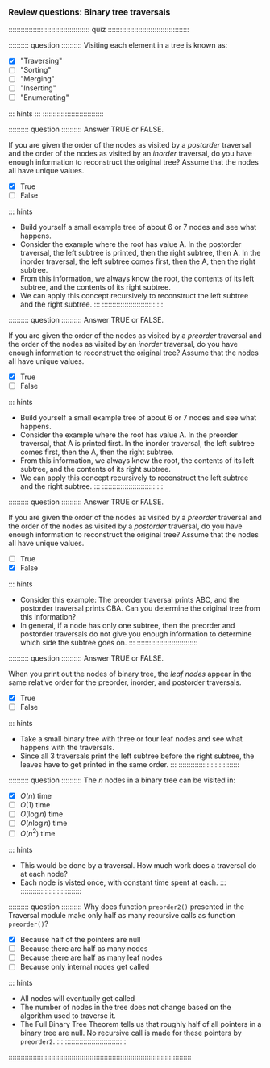 
### Review questions: Binary tree traversals

:::::::::::::::::::::::::::::::::::::::: quiz ::::::::::::::::::::::::::::::::::::::::

:::::::::: question ::::::::::
Visiting each element in a tree is known as:

- [x] "Traversing"
- [ ] "Sorting"
- [ ] "Merging"
- [ ] "Inserting"
- [ ] "Enumerating"

::: hints
:::
::::::::::::::::::::::::::::::



:::::::::: question ::::::::::
Answer TRUE or FALSE.

If you are given the order of the nodes as
visited by a *postorder* traversal and the order of the nodes as
visited by an *inorder* traversal, do you have enough
information to reconstruct the original tree? Assume that the
nodes all have unique values.

- [x] True
- [ ] False

::: hints
- Build yourself a small example tree of about 6 or 7
nodes and see what happens.
- Consider the example where the root has value A. In the
postorder traversal, the left subtree is printed, then
the right subtree, then A. In the
inorder traversal, the left subtree comes first, then the
A, then the right subtree.
- From this information, we always know the root, the
contents of its left subtree, and the contents of its
right subtree.
- We can apply this concept recursively to reconstruct
the left subtree and the right subtree.
:::
::::::::::::::::::::::::::::::



:::::::::: question ::::::::::
Answer TRUE or FALSE.

If you are given the order of the nodes as
visited by a *preorder* traversal and the order of the nodes as
visited by an *inorder* traversal, do you have enough
information to reconstruct the original tree? Assume that the
nodes all have unique values.

- [x] True
- [ ] False

::: hints
- Build yourself a small example tree of about 6 or 7
nodes and see what happens.
- Consider the example where the root has value A. In the
preorder traversal, that A is printed first. In the
inorder traversal, the left subtree comes first, then the
A, then the right subtree.
- From this information, we always know the root, the
contents of its left subtree, and the contents of its
right subtree.
- We can apply this concept recursively to reconstruct
the left subtree and the right subtree.
:::
::::::::::::::::::::::::::::::



:::::::::: question ::::::::::
Answer TRUE or FALSE.

If you are given the order of the nodes as
visited by a *preorder* traversal and the order of the nodes as
visited by a *postorder* traversal, do you have enough
information to reconstruct the original tree? Assume that the
nodes all have unique values.

- [ ] True
- [x] False

::: hints
- Consider this example: The preorder traversal prints ABC, and
the postorder traversal prints CBA. Can you determine the
original tree from this information?
- In general, if a node has only one subtree, then the preorder
and postorder traversals do not give you enough information to
determine which side the subtree goes on.
:::
::::::::::::::::::::::::::::::



:::::::::: question ::::::::::
Answer TRUE or FALSE.

When you print out the nodes of binary
tree, the *leaf nodes* appear in the same relative
order for the preorder, inorder, and postorder traversals.

- [x] True
- [ ] False

::: hints
- Take a small binary tree with three or four leaf nodes
and see what happens with the traversals.
- Since all 3 traversals print the left subtree before
the right subtree, the leaves have to get printed in the
same order.
:::
::::::::::::::::::::::::::::::



:::::::::: question ::::::::::
The $n$ nodes in a binary tree can be visited in:

- [x] $O(n)$ time
- [ ] $O(1)$ time
- [ ] $O(\log n)$ time
- [ ] $O(n \log n)$ time
- [ ] $O(n^2)$ time

::: hints
- This would be done by a traversal. How much work does a
traversal do at each node?
- Each node is visted once, with constant time spent at
each.
:::
::::::::::::::::::::::::::::::



:::::::::: question ::::::::::
Why does function `preorder2()` presented in
the Traversal module make only half as many recursive calls
as function `preorder()`?

- [x] Because half of the pointers are null
- [ ] Because there are half as many nodes
- [ ] Because there are half as many leaf nodes
- [ ] Because only internal nodes get called

::: hints
- All nodes will eventually get called
- The number of nodes in the tree does not change based on
the algorithm used to traverse it.
- The Full Binary Tree Theorem tells us that roughly half of
all pointers in a binary tree are null. No recursive call is
made for these pointers by `preorder2`.
:::
::::::::::::::::::::::::::::::

::::::::::::::::::::::::::::::::::::::::::::::::::::::::::::::::::::::::::::::::::::::::::

